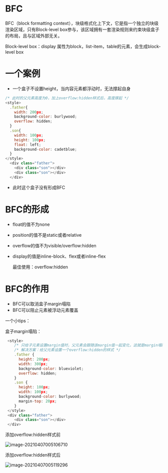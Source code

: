 # BFC

BFC（block formatting context），块级格式化上下文，它是指一个独立的块级渲染区域，只有Block-level box参与，该区域拥有一套渲染规则来约束块级盒子的布局，且与区域外部无关。

Block-level box：display 属性为block，list-item，table的元素，会生成block-level box

# 一个案例

* 一个盒子不设置height，当内容元素都浮动时，无法撑起自身

```js
/* 此时的父元素高度为0，加上overflow:hidden样式后，高度撑起 */
<style>
  .father{
    width: 200px;
    background-color: burlywood;
    overflow: hidden;
  }
  .son{
    width: 100px;
    height: 100px;
    float: left;
    background-color: cadetblue;
  }
</style>
  <div class="father">
    <div class="son"></div>
    <div class="son"></div>
  </div>
```

* 此时这个盒子没有形成BFC



# BFC的形成

* float的值不为none

* position的值不是static或者relative

* overflow的值不为visible/overflow:hidden

* display的值是inline-block、flex或者inline-flex

  最佳使用：overflow:hidden

# BFC的作用

* BFC可以取消盒子margin塌陷
* BFC可以阻止元素被浮动元素覆盖



一个小tips：

盒子margin塌陷：

```js
 <style>
    /* 只给子元素设置margin值时，父元素会跟随该margin值一起变化，这就是margin塌陷，塌陷仅存在于上下外边距 */
    /* 解决方案：给父元素设置一个overflow:hidden的样式 */
    .father {
      height: 200px;
      width: 300px;
      background-color: blueviolet;
      overflow: hidden;
    }
    .son {
      height: 100px;
      width: 100px;
      background-color: burlywood;
      margin-top: 20px;
    }
 </style>
 <div class="father">
    <div class="son"></div>
 </div>
```



添加overflow:hidden样式前

![image-20210407005106710](C:\Users\Yunty\AppData\Roaming\Typora\typora-user-images\image-20210407005106710.png)

添加overflow:hidden样式后

![image-20210407005119296](C:\Users\Yunty\AppData\Roaming\Typora\typora-user-images\image-20210407005119296.png)